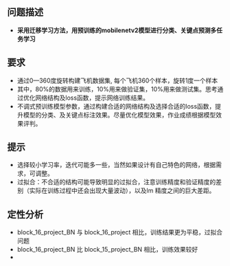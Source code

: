 ## 问题描述
+ **采用迁移学习方法，用预训练的mobilenetv2模型进行分类、关键点预测多任务学习**
## 要求
+ 通过0—360度旋转构建飞机数据集, 每个飞机360个样本，旋转1度一个样本
+ 其中，80%的数据用来训练，10%用来做验证集，10%用来做测试集。思考通过优化网络结构及loss函数，提示网络训练结果。
+ 不调式预训练模型参数，通过构建合适的网络结构及选择合适的loss函数，提升模型的分类、及关键点标注效果。尽量优化模型效果，作业成绩根据模型效果评判。
## 提示
+ 选择较小学习率，迭代可能多一些，当然如果设计有自己特色的网络，根据需求，可调整。
+ 过拟合：不合适的结构可能导致明显的过拟合，注意训练精度和验证精度的差别（实际在训练过程中还会出现大量波动），以及lm 精度之间的巨大差距。

## 定性分析

+ block_16_project_BN 与 block_16_project 相比，训练结果更为平稳，过拟合问题
+ block_16_project_BN 比 block_15_project_BN 相比，训练效果较好
+ 
